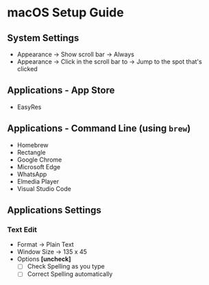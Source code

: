 # macOS Setup Guide

## System Settings
* Appearance -> Show scroll bar -> Always
* Appearance -> Click in the scroll bar to -> Jump to the spot that's clicked

## Applications - App Store
* EasyRes

## Applications - Command Line (using ```brew```)
* Homebrew
* Rectangle
* Google Chrome
* Microsoft Edge
* WhatsApp
* Elmedia Player
* Visual Studio Code

## Applications Settings

### Text Edit
* Format -> Plain Text
* Window Size -> 135 x 45
* Options **[uncheck]**
  - [ ] Check Spelling as you type
  - [ ] Correct Spelling automatically
